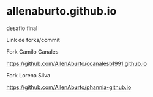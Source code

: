 # allenaburto.github.io
desafio final

Link de forks/commit

Fork Camilo Canales

https://github.com/AllenAburto/ccanalesb1991.github.io

Fork Lorena Silva

https://github.com/AllenAburto/phannia-github.io

